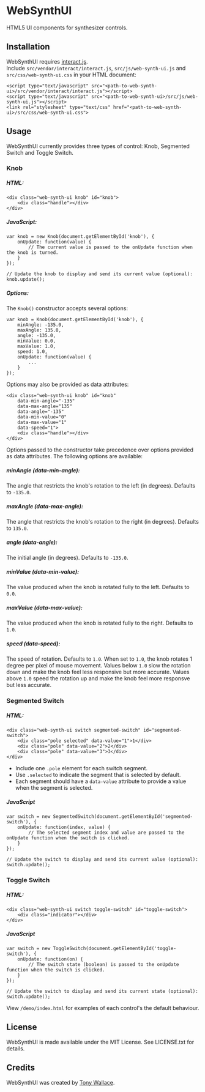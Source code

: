 # WebSynthUI
HTML5 UI components for synthesizer controls.  

## Installation

WebSynthUI requires [interact.js](http://interactjs.io).  
Include `src/vendor/interact/interact.js`, `src/js/web-synth-ui.js` and `src/css/web-synth-ui.css` in your HTML document:  

	<script type="text/javascript" src="<path-to-web-synth-ui>/src/vendor/interact/interact.js"></script>
	<script type="text/javascript" src="<path-to-web-synth-ui>/src/js/web-synth-ui.js"></script>
	<link rel="stylesheet" type="text/css" href="<path-to-web-synth-ui>/src/css/web-synth-ui.css">

## Usage

WebSynthUI currently provides three types of control: Knob, Segmented Switch and Toggle Switch.  

### Knob

##### HTML:

	<div class="web-synth-ui knob" id="knob">
		<div class="handle"></div>
	</div>

##### JavaScript:

	var knob = new Knob(document.getElementById('knob'), {
		onUpdate: function(value) {
			// The current value is passed to the onUpdate function when the knob is turned.
		}
	});

	// Update the knob to display and send its current value (optional):
	knob.update();

##### Options:

The `Knob()` constructor accepts several options:

	var knob = Knob(document.getElementById('knob'), {
		minAngle: -135.0,
		maxAngle: 135.0,
		angle: -135.0,
		minValue: 0.0,
		maxValue: 1.0,
		speed: 1.0,
		onUpdate: function(value) {
			...
		}
	});

Options may also be provided as data attributes:

	<div class="web-synth-ui knob" id="knob" 
		data-min-angle="-135" 
		data-max-angle="135" 
		data-angle="-135" 
		data-min-value="0" 
		data-max-value="1" 
		data-speed="1">
		<div class="handle"></div>
	</div>

Options passed to the constructor take precedence over options provided as data attributes. The following options are available:  

##### minAngle (data-min-angle): 
The angle that restricts the knob's rotation to the left (in degrees). Defaults to `-135.0`.  

##### maxAngle (data-max-angle): 
The angle that restricts the knob's rotation to the right (in degrees). Defaults to `135.0`.  

##### angle (data-angle): 
The initial angle (in degrees). Defaults to `-135.0`.  

##### minValue (data-min-value): 
The value produced when the knob is rotated fully to the left. Defaults to `0.0`.  

##### maxValue (data-max-value): 
The value produced when the knob is rotated fully to the right. Defaults to `1.0`.  

##### speed (data-speed): 
The speed of rotation. Defaults to `1.0`. When set to `1.0`, the knob rotates 1 degree per pixel of mouse movement. Values below `1.0` slow the rotation down and make the knob feel less responsive but more accurate. Values above `1.0` speed the rotation up and make the knob feel more responsve but less accurate.  

### Segmented Switch

##### HTML:

	<div class="web-synth-ui switch segmented-switch" id="segmented-switch">
		<div class="pole selected" data-value="1">1</div>
		<div class="pole" data-value="2">2</div>
		<div class="pole" data-value="3">3</div>
	</div>

* Include one `.pole` element for each switch segment. 
* Use `.selected` to indicate the segment that is selected by default. 
* Each segment should have a `data-value` attribute to provide a value when the segment is selected.

##### JavaScript

	var switch = new SegmentedSwitch(document.getElementById('segmented-switch'), {
		onUpdate: function(index, value) {
			// The selected segment index and value are passed to the onUpdate function when the switch is clicked.
		}
	});

	// Update the switch to display and send its current value (optional):
	switch.update();

### Toggle Switch

##### HTML:

	<div class="web-synth-ui switch toggle-switch" id="toggle-switch">
		<div class="indicator"></div>
	</div>

##### JavaScript

	var switch = new ToggleSwitch(document.getElementById('toggle-switch'), {
		onUpdate: function(on) {
			// The switch state (boolean) is passed to the onUpdate function when the switch is clicked.
		}
	});

	// Update the switch to display and send its current state (optional):
	switch.update();

View `/demo/index.html` for examples of each control's the default behaviour.  

## License
WebSynthUI is made available under the MIT License. See LICENSE.txt for details.  

## Credits
WebSynthUI was created by [Tony Wallace](http://tonywallace.ca).  
